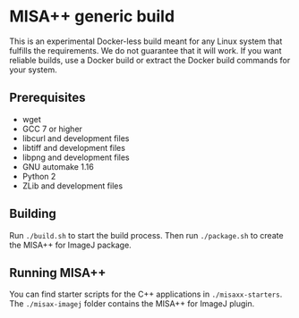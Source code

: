# MISA++ generic build

This is an experimental Docker-less build meant for any Linux system that fulfills the requirements.
We do not guarantee that it will work. If you want reliable builds, use a Docker build or
extract the Docker build commands for your system.

## Prerequisites

* wget
* GCC 7 or higher
* libcurl and development files
* libtiff and development files
* libpng and development files
* GNU automake 1.16
* Python 2
* ZLib and development files

## Building

Run `./build.sh` to start the build process.
Then run `./package.sh` to create the MISA++ for ImageJ package.

## Running MISA++

You can find starter scripts for the C++ applications in `./misaxx-starters`. 
The `./misax-imagej` folder contains the MISA++ for ImageJ plugin.
